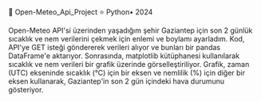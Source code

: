 📂 Open-Meteo_Api_Project
⭐  Python• 2024
          
Open-Meteo API'si üzerinden yaşadığım şehir Gaziantep için son 2 günlük sıcaklık ve nem verilerini çekmek için enlemi ve boylamı ayarladım. Kod, API'ye GET isteği göndererek verileri alıyor ve bunları bir pandas DataFrame'e aktarıyor. Sonrasında, matplotlib kütüphanesi kullanılarak sıcaklık ve nem verileri bir grafik üzerinde görselleştiriliyor. Grafik, zaman (UTC) ekseninde sıcaklık (°C) için bir eksen ve nemlilik (%) için diğer bir eksen kullanarak, Gaziantep'in son 2 gün içindeki hava durumunu gösteriyor.
